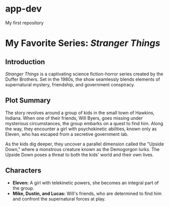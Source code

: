 # app-dev
My first repository

# My Favorite Series: *Stranger Things*

## Introduction

*Stranger Things* is a captivating science fiction-horror series created by the Duffer Brothers. Set in the 1980s, the show seamlessly blends elements of supernatural mystery, friendship, and government conspiracy.

## Plot Summary

The story revolves around a group of kids in the small town of Hawkins, Indiana. When one of their friends, Will Byers, goes missing under mysterious circumstances, the group embarks on a quest to find him. Along the way, they encounter a girl with psychokinetic abilities, known only as Eleven, who has escaped from a secretive government lab.

As the kids dig deeper, they uncover a parallel dimension called the "Upside Down," where a monstrous creature known as the Demogorgon lurks. The Upside Down poses a threat to both the kids' world and their own lives.

## Characters

- **Eleven:** A girl with telekinetic powers, she becomes an integral part of the group.
- **Mike, Dustin, and Lucas:** Will's friends, who are determined to find him and confront the supernatural forces at play.
